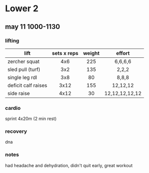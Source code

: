 # Lower 2

## may 11 1000-1130

### lifting

| lift                  | sets x reps | weight | effort |
|-----------------------|:-----------:|:------:|:------:|
| zercher squat | 4x6 | 225 | 6,6,6,6 |
| sled pull (turf) | 3x2 | 135 | 2,2,2 |
| single leg rdl | 3x8 | 80 | 8,8,8 |
| deficit calf raises | 3x12 | 155 | 12,12,12 |
| side raise | 4x12 | 30 | 12,12,12,12,12 |

### cardio
sprint 4x20m (2 min rest)

### recovery
dna

### notes
had headache and dehydration, didn't quit early, great workout
